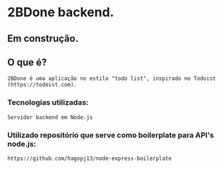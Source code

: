 # 2BDone backend.

## Em construção.

## O que é? 

```
2BDone é uma aplicação no estilo "todo list", inspirado no Todoist (https://todoist.com).
```

### Tecnologias utilizadas:
```
Servidor backend em Node.js

```

### Utilizado repositório que serve como boilerplate para API's node.js:
```
https://github.com/hagopj13/node-express-boilerplate
```
